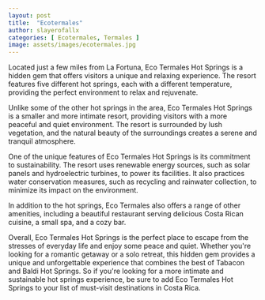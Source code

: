 ```yaml
---
layout: post
title:  "Ecotermales"
author: slayerofallx 
categories: [ Ecotermales, Termales ]
image: assets/images/ecotermales.jpg
---
```


Located just a few miles from La Fortuna, Eco Termales Hot Springs is a hidden gem that offers visitors a unique and relaxing experience. The resort features five different hot springs, each with a different temperature, providing the perfect environment to relax and rejuvenate.

Unlike some of the other hot springs in the area, Eco Termales Hot Springs is a smaller and more intimate resort, providing visitors with a more peaceful and quiet environment. The resort is surrounded by lush vegetation, and the natural beauty of the surroundings creates a serene and tranquil atmosphere.

One of the unique features of Eco Termales Hot Springs is its commitment to sustainability. The resort uses renewable energy sources, such as solar panels and hydroelectric turbines, to power its facilities. It also practices water conservation measures, such as recycling and rainwater collection, to minimize its impact on the environment.

In addition to the hot springs, Eco Termales also offers a range of other amenities, including a beautiful restaurant serving delicious Costa Rican cuisine, a small spa, and a cozy bar.

Overall, Eco Termales Hot Springs is the perfect place to escape from the stresses of everyday life and enjoy some peace and quiet. Whether you're looking for a romantic getaway or a solo retreat, this hidden gem provides a unique and unforgettable experience that combines the best of Tabacon and Baldi Hot Springs. So if you're looking for a more intimate and sustainable hot springs experience, be sure to add Eco Termales Hot Springs to your list of must-visit destinations in Costa Rica.
